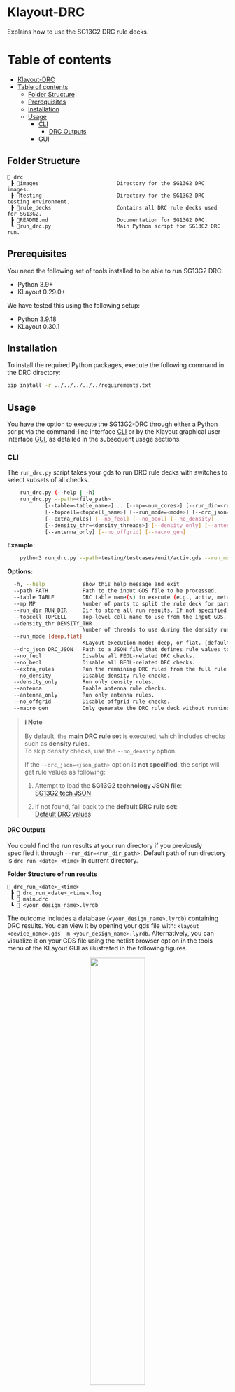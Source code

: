 Klayout-DRC
===========

Explains how to use the SG13G2 DRC rule decks.

# Table of contents
- [Klayout-DRC](#klayout-drc)
- [Table of contents](#table-of-contents)
  - [Folder Structure](#folder-structure)
  - [Prerequisites](#prerequisites)
  - [Installation](#installation)
  - [Usage](#usage)
    - [CLI](#cli)
      - [DRC Outputs](#drc-outputs)
    - [GUI](#gui)


## Folder Structure

```text
📁 drc
 ┣ 📁images                         Directory for the SG13G2 DRC images.
 ┣ 📁testing                        Directory for the SG13G2 DRC testing environment.
 ┣ 📁rule_decks                     Contains all DRC rule decks used for SG13G2.
 ┣ 📜README.md                      Documentation for SG13G2 DRC.
 ┗ 📜run_drc.py                     Main Python script for SG13G2 DRC run.
 ```

## Prerequisites

You need the following set of tools installed to be able to run SG13G2 DRC:

- Python 3.9+
- KLayout 0.29.0+

We have tested this using the following setup:
- Python 3.9.18
- KLayout 0.30.1

## Installation

To install the required Python packages, execute the following command in the DRC directory:

```bash
pip install -r ../../../../../requirements.txt
```

## Usage

You have the option to execute the SG13G2-DRC through either a Python script via the command-line interface [CLI](#cli) or by the Klayout graphical user interface [GUI](#gui), as detailed in the subsequent usage sections.

### CLI

The `run_drc.py` script takes your gds to run DRC rule decks with switches to select subsets of all checks.

```bash
    run_drc.py (--help | -h)
    run_drc.py --path=<file_path>
            [--table=<table_name>]... [--mp=<num_cores>] [--run_dir=<run_dir_path>]
            [--topcell=<topcell_name>] [--run_mode=<mode>] [--drc_json=<json_path>]
            [--extra_rules] [--no_feol] [--no_beol] [--no_density]
            [--density_thr=<density_threads>] [--density_only] [--antenna]
            [--antenna_only] [--no_offgrid] [--macro_gen]
```

**Example:**

```bash
    python3 run_drc.py --path=testing/testcases/unit/activ.gds --run_mode=deep --run_dir=test_activ --no_density
```

**Options:**

```bash
  -h, --help            show this help message and exit
  --path PATH           Path to the input GDS file to be processed.
  --table TABLE         DRC table name(s) to execute (e.g., activ, metal1). This option can be used multiple times.
  --mp MP               Number of parts to split the rule deck for parallel execution. [default: 1]
  --run_dir RUN_DIR     Dir to store all run results. If not specified, a timestamped dir under the current path will be used.
  --topcell TOPCELL     Top-level cell name to use from the input GDS.
  --density_thr DENSITY_THR
                        Number of threads to use during the density run (default: number of CPU cores).
  --run_mode {deep,flat}
                        KLayout execution mode: deep, or flat. [default: deep]
  --drc_json DRC_JSON   Path to a JSON file that defines rule values to use.
  --no_feol             Disable all FEOL-related DRC checks.
  --no_beol             Disable all BEOL-related DRC checks.
  --extra_rules         Run the remaining DRC rules from the full rule set (may be slower).
  --no_density          Disable density rule checks.
  --density_only        Run only density rules.
  --antenna             Enable antenna rule checks.
  --antenna_only        Run only antenna rules.
  --no_offgrid          Disable offgrid rule checks.
  --macro_gen           Only generate the DRC rule deck without running.
```

> **ℹ️ Note**  
>
> By default, the **main DRC rule set** is executed, which includes checks such as **density rules**.  
> To skip density checks, use the `--no_density` option.
>
> If the `--drc_json=<json_path>` option is **not specified**, the script will get rule values as following:
>
> 1. Attempt to load the **SG13G2 technology JSON file**:  
>    [SG13G2 tech JSON](../../python/sg13g2_pycell_lib/sg13g2_tech_mod.json)
>
> 2. If not found, fall back to the **default DRC rule set**:  
>    [Default DRC values](./rule_decks/default_drc_rules.json)

#### DRC Outputs

You could find the run results at your run directory if you previously specified it through `--run_dir=<run_dir_path>`. Default path of run directory is `drc_run_<date>_<time>` in current directory.

**Folder Structure of run results**

```text
📁 drc_run_<date>_<time>
 ┣ 📜 drc_run_<date>_<time>.log
 ┗ 📜 main.drc
 ┗ 📜 <your_design_name>.lyrdb
 ```

The outcome includes a database (`<your_design_name>.lyrdb`) containing DRC results. You can view it by opening your gds file with: `klayout <device_name>.gds -m <your_design_name>.lyrdb`. Alternatively, you can visualize it on your GDS file using the netlist browser option in the tools menu of the KLayout GUI as illustrated in the following figures.

<p align="center">
  <img src="images/drc_marker_1.png" width="50%" >
</p>
<p align="center">
  Fig. 1. Marker Browser for Klayout-DRC
</p>

After selecting Marker Browser option, you could load the database file and visualize the DRC results.

<p align="center">
  <img src="images/drc_marker_2.png" width="70%" >
</p>
<p align="center">
  Fig. 2. Loading DRC database file - 1
</p>

<p align="center">
  <img src="images/drc_marker_3.png" width="70%" >
</p>
<p align="center">
  Fig. 3. Loading DRC database file - 2
</p>

<p align="center">
  <img src="images/drc_marker_4.png" width="70%" >
</p>
<p align="center">
  Fig. 4. Visualize DRC results
</p>

### GUI

The SG13G2 also facilitates DRC execution via Klayout menus as depicted below:

First, you need to add the DRC menus to your `KLAYOUT_PATH`, you could do that by executing the following command:

```bash
KLAYOUT_PATH=$PDKPATH/libs.tech/klayout:$PDKPATH/libs.tech/klayout/tech/ klayout -e
```

> **_NOTE:_** In this context, `PDKPATH` refers to the path leading to the IHP-Open-PDK/ihp-sg13g2 directory within the current repository.

Then, you will get the DRC menus for SG13G2, you could set your desired options as shown below:

<p align="center">
  <img src="images/drc_menus_1.png" width="70%" >
</p>
<p align="center">
  Fig. 5. Setting up DRC Options-GUI - 1
</p>

<p align="center">
  <img src="images/drc_menus_2.png" width="50%" >
</p>
<p align="center">
  Fig. 6. Setting up DRC Options-GUI - 2
</p>

<p align="center">
  <img src="images/drc_menus_3.png" width="50%" >
</p>
<p align="center">
  Fig. 7. Setting up DRC Options-GUI - 3
</p>

For additional details on GUI options, please refer to the [CLI Options section](#cli).

Finally, after setting your option, you could execute the DRC using `Run Klayout DRC` from the dropdown menu.

<p align="center">
  <img src="images/drc_menus_4.png" width="70%" >
</p>
<p align="center">
  Fig. 8. Running DRC using Klayout menus
</p>

Upon executing the DRC, the result database will appear on your layout interface, allowing you to verify the outcome of the run.

<p align="center">
  <img src="images/drc_menus_5.png" width="80%" >
</p>
<p align="center">
  Fig. 9. Running DRC using Klayout menus
</p>

---
**NOTE**

The current SG13G2 DRC rules are categorized as follows:

- **PreCheck Rule Set** – Refer to the [README](docs/precheck_rules.md):  
  This set contains the essential DRC rules that are required for baseline verification. All rules in this category have been thoroughly verified, tested, and optimized for performance. This rule set is intended for foundry precheck purposes.

- **Main Rule Set** – Refer to the [README](docs/main_rules.md):  
  This set includes rules that were not previously implemented. It also incorporates essential DRC rules already available in the [PreCheck Rule Set](docs/precheck_rules.md).

- **Extra Rule Set** – Refer to the [README](docs/extra_rules.md):  
  This set includes additional residual rules that are not part of the main set. These rules can be activated by using the `--extra_rules` switch when executing the DRC. Please note that these rules have not been verified or tested and may be slower.
---

